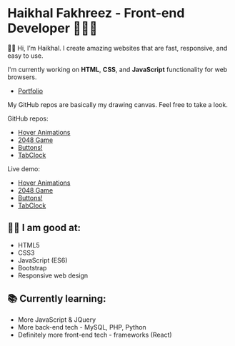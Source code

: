 # Haikhal Fakhreez - Front-end Developer 👨🏻‍💻

👋🏻 Hi, I’m Haikhal. I create amazing websites that are fast, responsive, and easy to use.

I'm currently working on **HTML**, **CSS**, and **JavaScript** functionality for web browsers.

- [Portfolio](https://haikhalfakhreez.github.io/Portfolio/)

My GitHub repos are basically my drawing canvas. Feel free to take a look.

GitHub repos:
- [Hover Animations](https://github.com/haikhalfakhreez/Hover-Animations)
- [2048 Game](https://github.com/haikhalfakhreez/2048)
- [Buttons!](https://github.com/haikhalfakhreez/buttons)
- [TabClock](https://github.com/haikhalfakhreez/TabClock)

Live demo:
- [Hover Animations](https://haikhalfakhreez.github.io/Hover-Animations/)
- [2048 Game](https://haikhalfakhreez.github.io/2048/)
- [Buttons!](https://haikhalfakhreez.github.io/Buttons/)
- [TabClock](https://haikhalfakhreez.github.io/TabClock/)

## 👍🏻 I am good at:

- HTML5
- CSS3
- JavaScript (ES6)
- Bootstrap
- Responsive web design

## 📚 Currently learning:

- More JavaScript & JQuery
- More back-end tech - MySQL, PHP, Python
- Definitely more front-end tech - frameworks (React)
